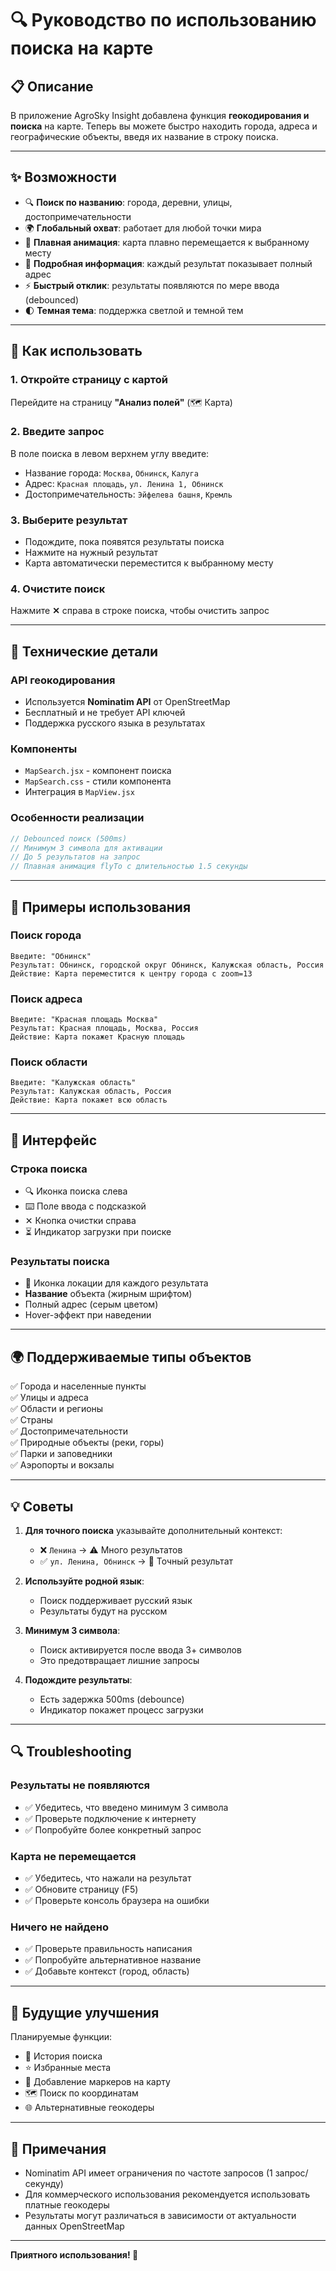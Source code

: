 # 🔍 Руководство по использованию поиска на карте

## 📋 Описание

В приложение AgroSky Insight добавлена функция **геокодирования и поиска** на карте. Теперь вы можете быстро находить города, адреса и географические объекты, введя их название в строку поиска.

---

## ✨ Возможности

- 🔍 **Поиск по названию**: города, деревни, улицы, достопримечательности
- 🌍 **Глобальный охват**: работает для любой точки мира
- 🚀 **Плавная анимация**: карта плавно перемещается к выбранному месту
- 📍 **Подробная информация**: каждый результат показывает полный адрес
- ⚡ **Быстрый отклик**: результаты появляются по мере ввода (debounced)
- 🌓 **Темная тема**: поддержка светлой и темной тем

---

## 🎯 Как использовать

### 1. Откройте страницу с картой
Перейдите на страницу **"Анализ полей"** (🗺️ Карта)

### 2. Введите запрос
В поле поиска в левом верхнем углу введите:
- Название города: `Москва`, `Обнинск`, `Калуга`
- Адрес: `Красная площадь`, `ул. Ленина 1, Обнинск`
- Достопримечательность: `Эйфелева башня`, `Кремль`

### 3. Выберите результат
- Подождите, пока появятся результаты поиска
- Нажмите на нужный результат
- Карта автоматически переместится к выбранному месту

### 4. Очистите поиск
Нажмите **✕** справа в строке поиска, чтобы очистить запрос

---

## 🔧 Технические детали

### API геокодирования
- Используется **Nominatim API** от OpenStreetMap
- Бесплатный и не требует API ключей
- Поддержка русского языка в результатах

### Компоненты
- `MapSearch.jsx` - компонент поиска
- `MapSearch.css` - стили компонента
- Интеграция в `MapView.jsx`

### Особенности реализации
```javascript
// Debounced поиск (500ms)
// Минимум 3 символа для активации
// До 5 результатов на запрос
// Плавная анимация flyTo с длительностью 1.5 секунды
```

---

## 📸 Примеры использования

### Поиск города
```
Введите: "Обнинск"
Результат: Обнинск, городской округ Обнинск, Калужская область, Россия
Действие: Карта переместится к центру города с zoom=13
```

### Поиск адреса
```
Введите: "Красная площадь Москва"
Результат: Красная площадь, Москва, Россия
Действие: Карта покажет Красную площадь
```

### Поиск области
```
Введите: "Калужская область"
Результат: Калужская область, Россия
Действие: Карта покажет всю область
```

---

## 🎨 Интерфейс

### Строка поиска
- 🔍 Иконка поиска слева
- ⌨️ Поле ввода с подсказкой
- ✕ Кнопка очистки справа
- ⏳ Индикатор загрузки при поиске

### Результаты поиска
- 📍 Иконка локации для каждого результата
- **Название** объекта (жирным шрифтом)
- Полный адрес (серым цветом)
- Hover-эффект при наведении

---

## 🌍 Поддерживаемые типы объектов

✅ Города и населенные пункты  
✅ Улицы и адреса  
✅ Области и регионы  
✅ Страны  
✅ Достопримечательности  
✅ Природные объекты (реки, горы)  
✅ Парки и заповедники  
✅ Аэропорты и вокзалы  

---

## 💡 Советы

1. **Для точного поиска** указывайте дополнительный контекст:
   - ❌ `Ленина` → ⚠️ Много результатов
   - ✅ `ул. Ленина, Обнинск` → 🎯 Точный результат

2. **Используйте родной язык**:
   - Поиск поддерживает русский язык
   - Результаты будут на русском

3. **Минимум 3 символа**:
   - Поиск активируется после ввода 3+ символов
   - Это предотвращает лишние запросы

4. **Подождите результаты**:
   - Есть задержка 500ms (debounce)
   - Индикатор покажет процесс загрузки

---

## 🔍 Troubleshooting

### Результаты не появляются
- ✅ Убедитесь, что введено минимум 3 символа
- ✅ Проверьте подключение к интернету
- ✅ Попробуйте более конкретный запрос

### Карта не перемещается
- ✅ Убедитесь, что нажали на результат
- ✅ Обновите страницу (F5)
- ✅ Проверьте консоль браузера на ошибки

### Ничего не найдено
- ✅ Проверьте правильность написания
- ✅ Попробуйте альтернативное название
- ✅ Добавьте контекст (город, область)

---

## 🚀 Будущие улучшения

Планируемые функции:
- 🔖 История поиска
- ⭐ Избранные места
- 📌 Добавление маркеров на карту
- 🗺️ Поиск по координатам
- 🌐 Альтернативные геокодеры

---

## 📝 Примечания

- Nominatim API имеет ограничения по частоте запросов (1 запрос/секунду)
- Для коммерческого использования рекомендуется использовать платные геокодеры
- Результаты могут различаться в зависимости от актуальности данных OpenStreetMap

---

**Приятного использования! 🎉**

